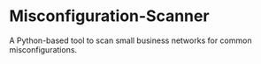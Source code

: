 # Misconfiguration-Scanner
A Python-based tool to scan small business networks for common misconfigurations.
